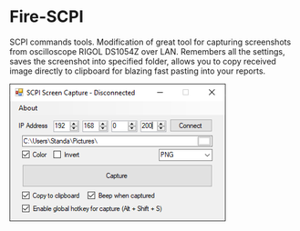 # Fire-SCPI
SCPI commands tools.
Modification of great tool for capturing screenshots from oscilloscope RIGOL DS1054Z over LAN.
Remembers all the settings, saves the screenshot into specified folder, allows you to copy received image directly to clipboard for blazing fast pasting into your reports.

![user interface](https://github.com/kevarek/Fire-SCPI/raw/master/SCPI%20Screen%20Capture/ui.png)
